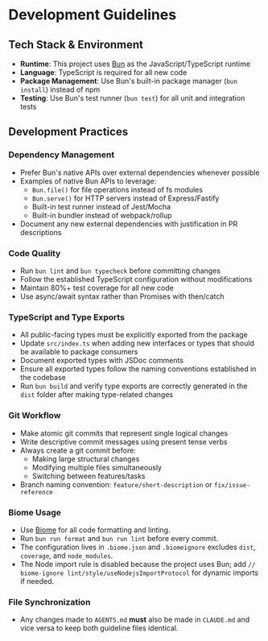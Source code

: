 # Development Guidelines

## Tech Stack & Environment

- **Runtime**: This project uses [Bun](https://bun.sh/) as the JavaScript/TypeScript runtime
- **Language**: TypeScript is required for all new code
- **Package Management**: Use Bun's built-in package manager (`bun install`) instead of npm
- **Testing**: Use Bun's test runner (`bun test`) for all unit and integration tests

## Development Practices

### Dependency Management

- Prefer Bun's native APIs over external dependencies whenever possible
- Examples of native Bun APIs to leverage:
  - `Bun.file()` for file operations instead of fs modules
  - `Bun.serve()` for HTTP servers instead of Express/Fastify
  - Built-in test runner instead of Jest/Mocha
  - Built-in bundler instead of webpack/rollup
- Document any new external dependencies with justification in PR descriptions

### Code Quality

- Run `bun lint` and `bun typecheck` before committing changes
- Follow the established TypeScript configuration without modifications
- Maintain 80%+ test coverage for all new code
- Use async/await syntax rather than Promises with then/catch

### TypeScript and Type Exports

- All public-facing types must be explicitly exported from the package
- Update `src/index.ts` when adding new interfaces or types that should be available to package consumers
- Document exported types with JSDoc comments
- Ensure all exported types follow the naming conventions established in the codebase
- Run `bun build` and verify type exports are correctly generated in the `dist` folder after making type-related changes

### Git Workflow

- Make atomic git commits that represent single logical changes
- Write descriptive commit messages using present tense verbs
- Always create a git commit before:
  - Making large structural changes
  - Modifying multiple files simultaneously
  - Switching between features/tasks
- Branch naming convention: `feature/short-description` or `fix/issue-reference`

### Biome Usage

- Use [Biome](https://biomejs.dev/) for all code formatting and linting.
- Run `bun run format` and `bun run lint` before every commit.
- The configuration lives in `.biome.json` and `.biomeignore` excludes `dist`, `coverage`, and `node_modules`.
- The Node import rule is disabled because the project uses Bun; add `// biome-ignore lint/style/useNodejsImportProtocol` for dynamic imports if needed.

### File Synchronization

- Any changes made to `AGENTS.md` **must** also be made in `CLAUDE.md` and vice versa to keep both guideline files identical.
